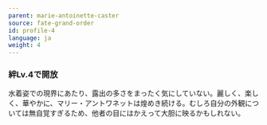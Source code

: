 ```yaml
---
parent: marie-antoinette-caster
source: fate-grand-order
id: profile-4
language: ja
weight: 4
---
```


### 絆Lv.4で開放

水着姿での現界にあたり、露出の多さをまったく気にしていない。麗しく、楽しく、華やかに、マリー・アントワネットは煌めき続ける。むしろ自分の外観については無自覚すぎるため、他者の目にはかえって大胆に映るかもしれない。
